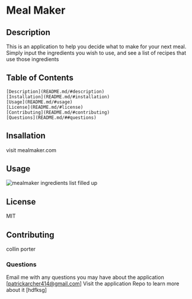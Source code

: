 
  # Meal Maker

  ## Description
  This is an application to help you decide what to make for your next meal. Simply input the ingredients you wish to use, and see a list of recipes that use those ingredients
  
  ## Table of Contents
    [Description](README.md/#description)
    [Installation](README.md/#installation)
    [Usage](README.md/#usage)
    [License](README.md/#license)
    [Contributing](README.md/#contributing)
    [Questions](README.md/##questions)
 
  ## Insallation
  visit mealmaker.com
  
  ## Usage
  
  ![mealmaker ingredients list filled up](assets/images/screenshot.png)
  
  ## License
  MIT
  
  ## Contributing
  collin porter
  
  ### Questions
  Email me with any questions you may have about the application<a href='mailto:patrickarcher414@gmail.com'> [patrickarcher414@gmail.com]</a>
  Visit the application Repo to learn more about it [hdfksg]
